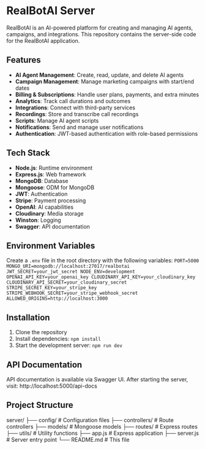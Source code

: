 # RealBotAI Server

RealBotAI is an AI-powered platform for creating and managing AI agents, campaigns, and integrations. This repository contains the server-side code for the RealBotAI application.

## Features

- **AI Agent Management**: Create, read, update, and delete AI agents
- **Campaign Management**: Manage marketing campaigns with start/end dates
- **Billing & Subscriptions**: Handle user plans, payments, and extra minutes
- **Analytics**: Track call durations and outcomes
- **Integrations**: Connect with third-party services
- **Recordings**: Store and transcribe call recordings
- **Scripts**: Manage AI agent scripts
- **Notifications**: Send and manage user notifications
- **Authentication**: JWT-based authentication with role-based permissions

## Tech Stack

- **Node.js**: Runtime environment
- **Express.js**: Web framework
- **MongoDB**: Database
- **Mongoose**: ODM for MongoDB
- **JWT**: Authentication
- **Stripe**: Payment processing
- **OpenAI**: AI capabilities
- **Cloudinary**: Media storage
- **Winston**: Logging
- **Swagger**: API documentation

## Environment Variables

Create a `.env` file in the root directory with the following variables:
`PORT=5000
MONGO_URI=mongodb://localhost:27017/realbotai
JWT_SECRET=your_jwt_secret
NODE_ENV=development
OPENAI_API_KEY=your_openai_key
CLOUDINARY_API_KEY=your_cloudinary_key
CLOUDINARY_API_SECRET=your_cloudinary_secret
STRIPE_SECRET_KEY=your_stripe_key
STRIPE_WEBHOOK_SECRET=your_stripe_webhook_secret
ALLOWED_ORIGINS=http://localhost:3000`


## Installation

1. Clone the repository
2. Install dependencies:
`npm install`
3. Start the development server:
`npm run dev`

## API Documentation

API documentation is available via Swagger UI. After starting the server, visit:
http://localhost:5000/api-docs



## Project Structure
server/
├── config/ # Configuration files
├── controllers/ # Route controllers
├── models/ # Mongoose models
├── routes/ # Express routes
├── utils/ # Utility functions
├── app.js # Express application
├── server.js # Server entry point
└── README.md # This file

